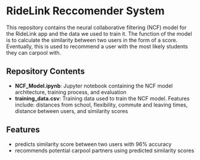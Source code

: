 # RideLink Reccomender System

This repository contains the neural collaborative filtering (NCF) model for the RideLink app and the data we used to train it. The function of the model is to calculate the similarity between two users in the form of a score. Eventually, this is used to recommend a user with the most likely students they can carpool with.

## Repository Contents
- **NCF_Model.ipynb**: Jupyter notebook containing the NCF model architecture, training process, and evaluation
- **training_data.csv**: Training data used to train the NCF model. Features include: distances from school, flexibility, commute and leaving times, distance between users, and similarity scores

## Features
- predicts similarity score between two users with 96% accuracy
- recommends potential carpool partners using predicted similarity scores
